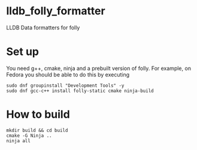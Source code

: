 # lldb_folly_formatter
LLDB Data formatters for folly 

# Set up

You need g++, cmake, ninja and a prebuilt version of folly. For example, on Fedora you should be able to do this by executing

```
sudo dnf groupinstall "Development Tools" -y
sudo dnf gcc-c++ install folly-static cmake ninja-build
```

# How to build

```
mkdir build && cd build
cmake -G Ninja ..
ninja all
```
